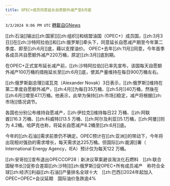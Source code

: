```yaml
---
title: OPEC+成员同意延长自愿额外减产至6月底
---
```

`3/3/2024 9:06 PM UTC` [轉載自GNews](https://gnews.org/articles/2361527)

[[zh:石油]]输出[[zh:国家]][[zh:组织]]和结盟油国（OPEC+）成员国，[[zh:3月3日]]在[[zh:沙特阿拉伯]]和[[zh:俄罗斯]]牵头下，同意延长自愿减产期至今年第二季度、即至[[zh:6月]]底，藉以支撑油价。 OPEC+去年[[zh:11月]]同意，今年首季各成员共自愿额外减产220万桶，原定[[zh:3月]]底到期。

在OPEC+正式宣布延长减产前，[[zh:沙特阿拉伯]]已率先宣布，该国每天自愿额外减产100万桶的措拖延长至[[zh:6月]]底，使其产量维持在每日900万桶左右。

[[zh:俄罗斯副总理]]诺瓦克（Alexander Novak）3日表示，[[zh:俄罗斯]]维持在第二季度自愿额外减产，[[zh:4月]]为每日35万桶、[[zh:5月]]40万桶，然後在[[zh:6月]]增至47.1万桶。他表示，此举为保持[[zh:市场]]稳定，减产将根据[[zh:市场]]情况调节。

各国也分别公布维持自愿减产，[[zh:伊拉克]]维持每日22 万桶、[[zh:阿联酋]]16.3 万桶、[[zh:科威特]]13.5 万桶、[[zh:阿尔及利亚]]5.1万桶，[[zh:阿曼]]则为 4.2桶。哈萨克也称，将延长自愿减产8.2桶至[[zh:6月]]底。

今年的[[zh:石油]]需求前景仍不确定。OPEC预计在[[zh:亚洲]]的带动下，今年将出现相对强劲的需求增长，每天需求达225万桶。但国际[[zh:能源]]署（ International Energy Agency，IEA）预计仅为每天122 万桶。

[[zh:安哥拉]]宣布退出OPECCOP28｜新决议草案避谈淘汰化石燃料　[[zh:联合国秘书长]]促弥合差距[[zh:沙特]][[zh:俄罗斯]]促OPEC+所有成员减产　称符合全球[[zh:经济]]利益[[zh:石油]]产量排名全球十大　[[zh:巴西]]2024年起加入OPEC+OPEC+会议延期　国际油价急跌逾4%
